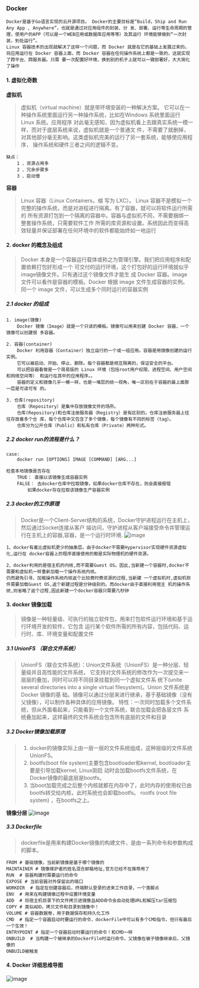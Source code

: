 ### Docker
```text
Docker是基于Go语言实现的云开源项目。 Docker的主要目标是“Build，Ship and Run Any App , Anywhere”，也就是通过对应用组件的封装、分 发、部署、运行等生命周期的管理，使用户的APP（可以是一个WEB应用或数据库应用等等）及其运行 环境能够做到“一次封装，到处运行”。 
Linux 容器技术的出现就解决了这样一个问题，而 Docker 就是在它的基础上发展过来的。
将应用运行在 Docker 容器上面，而 Docker 容器在任何操作系统上都是一致的，这就实现了跨平台、跨服务器。只需 要一次配置好环境，换到别的机子上就可以一键部署好，大大简化了操作
```


#### 1. 虚拟化奇数

**虚拟机**
> 虚拟机（virtual machine）就是带环境安装的一种解决方案。 它可以在一种操作系统里面运行另一种操作系统，比如在Windows 系统里面运行Linux 系统。应用程序 对此毫无感知，因为虚拟机看上去跟真实系统一模一样，而对于底层系统来说，虚拟机就是一个普通文 件，不需要了就删掉，对其他部分毫无影响。这类虚拟机完美的运行了另一套系统，能够使应用程序， 操作系统和硬件三者之间的逻辑不变。
```text
缺点：
    1 、资源占用多
    2 、冗余步骤多
    3 、启动慢
```

**容器**
>  Linux 容器（Linux Containers，缩 写为 LXC）。 Linux 容器不是模拟一个完整的操作系统，而是对进程进行隔离。有了容器，就可以将软件运行所需的 所有资源打包到一个隔离的容器中。容器与虚拟机不同，不需要捆绑一整套操作系统，只需要软件工作 所需的库资源和设置。系统因此而变得高效轻量并保证部署在任何环境中的软件都能始终如一地运行



#### 2. docker 的概念及组成
> Docker 本身是一个容器运行载体或称之为管理引擎。我们把应用程序和配置依赖打包好形成一个 可交付的运行环境，这个打包好的运行环境就似乎 image镜像文件。只有通过这个镜像文件才能生 成 Docker 容器。image 文件可以看作是容器的模板。Docker 根据 image 文件生成容器的实例。 同一个 image 文件，可以生成多个同时运行的容器实例

##### 2.1 docker 的组成
```text
1. image(镜像) 
    Docker 镜像（Image）就是一个只读的模板。镜像可以用来创建 Docker 容器，一个镜像可以创建很 多容器。 

2. 容器(container)
    Docker 利用容器（Container）独立运行的一个或一组应用。容器是用镜像创建的运行实例。 
    它可以被启动、开始、停止、删除。每个容器都是相互隔离的，保证安全的平台。 
    可以把容器看做是一个简易版的 Linux 环境（包括root用户权限、进程空间、用户空间和网络空间等） 和运行在其中的应用程序。。 
    容器的定义和镜像几乎一模一样，也是一堆层的统一视角，唯一区别在于容器的最上面那一层是可读可写 的。

3. 仓库(repository)
    仓库（Repository）是集中存放镜像文件的场所。 
    仓库(Repository)和仓库注册服务器（Registry）是有区别的。仓库注册服务器上往往存放着多个仓 库，每个仓库中又包含了多个镜像，每个镜像有不同的标签（tag）。 
    仓库分为公开仓库（Public）和私有仓库（Private）两种形式。 
```

##### 2.2 docker run的流程是什么？
```text
case: 
    docker run [OPTIONS] IMAGE [COMMAND] [ARG...]

检查本地镜像是否存在
    TRUE： 直接以该镜像生成容器实例
    FALSE： 去docker仓库中拉取镜像，如果docker仓库不存在，则会直接报错
        如果docker存在拉取该镜像生产容器实例
```

##### 2.3 docker的工作原理
> Docker是一个Client-Server结构的系统，Docker守护进程运行在主机上， 然后通过Socket连接从客户 端访问，守护进程从客户端接受命令并管理运行在主机上的容器,容器，是一个运行时环境.
![image](./image/docker%E5%BA%95%E5%B1%82%E5%8E%9F%E7%90%86.png)

```text
1、docker有着比虚拟机更少的抽象层。由于docker不需要Hypervisor实现硬件资源虚拟化,运行在 docker容器上的程序直接使用的都是实际物理机的硬件资源。

2、docker利用的是宿主机的内核,而不需要Guest OS。因此,当新建一个容器时,docker不需要和虚拟机一样重新加载一个操作系统内核。
仍而避免引寻、加载操作系统内核返个比较费时费资源的过程,当新建 一个虚拟机时,虚拟机软件需要加载Guest OS,返个新建过程是分钟级别的。而docker由于直接利用宿主 机的操作系统,则省略了返个过程,因此新建一个docker容器只需要几秒钟
```

#### 3. docker 镜像加载
> 镜像是一种轻量级、可执行的独立软件包，用来打包软件运行环境和基于运行环境开发的软件，它包含 运行某个软件所需的所有内容，包括代码、运行时、库、环境变量和配置文件


##### 3.1 UnionFS （联合文件系统）
> UnionFS（联合文件系统）：Union文件系统（UnionFS）是一种分层、轻量级并且高性能的文件系统， 它支持对文件系统的修改作为一次提交来一层层的叠加，同时可以将不同目录挂载到同一个虚拟文件系 统下(unite several directories into a single virtual filesystem)。Union 文件系统是 Docker 镜像的基 础。镜像可以通过分层来进行继承，基于基础镜像（没有父镜像），可以制作各种具体的应用镜像。 特性：一次同时加载多个文件系统，但从外面看起来，只能看到一个文件系统，联合加载会把各层文件 系统叠加起来，这样最终的文件系统会包含所有底层的文件和目录


##### 3.2 Docker镜像加载原理
> 1. docker的镜像实际上由一层一层的文件系统组成，这种层级的文件系统UnionFS。
> 2. bootfs(boot file system)主要包含bootloader和kernel, bootloader主要是引导加载kernel, Linux刚启
动时会加载bootfs文件系统，在Docker镜像的最底层是bootfs。
> 3. 当boot加载完成之后整个内核就都在内存中了，此时内存的使用权已由bootfs转交给内核，此时系统也会卸载bootfs。 rootfs (root file system) ，在bootfs之上。

**镜像分层**
![image](./image/%E9%95%9C%E5%83%8F%E5%88%86%E5%B1%82.png)

##### 3.3 Dockerfile
> dockerfile是用来构建Docker镜像的构建文件，是由一系列命令和参数构成的脚本。

```text
FROM # 基础镜像，当前新镜像是基于哪个镜像的
MAINTAINER # 镜像维护者的姓名混合邮箱地址,官方已经不在推荐用了
RUN  # 容器构建时需要运行的命令
EXPOSE # 当前容器对外保留出的端口
WORKDIR  # 指定在创建容器后，终端默认登录的进来工作目录，一个落脚点
ENV  # 用来在构建镜像过程中设置环境变量
ADD  # 将宿主机目录下的文件拷贝进镜像且ADD命令会自动处理URL和解压tar压缩包
COPY # 类似ADD，拷贝文件和目录到镜像中！
VOLUME # 容器数据卷，用于数据保存和持久化工作
CMD  # 指定一个容器启动时要运行的命令，dockerFile中可以有多个CMD指令，但只有最后一个生效！
ENTRYPOINT # 指定一个容器启动时要运行的命令！和CMD一样
ONBUILD  # 当构建一个被继承的DockerFile时运行命令，父镜像在被子镜像继承后，父镜像的
ONBUILD被触发
```



#### 4. Docker 详细思维导图
![image](./image/docker.png)